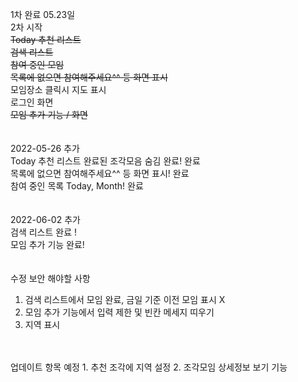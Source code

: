 1차 완료 05.23일
<br>
2차 시작<br>
<strike>Today 추천 리스트</strike><br>
<strike>검색 리스트</strike><br>
<strike>참여 중인 모임</strike><br>
<strike>목록에 없으면 참여해주세요^^ 등 화면 표시</strike><br>
모임장소 클릭시 지도 표시<br>
로그인 화면<br>
<strike>모임 추가 기능 / 화면</strike><br>
<br>
<br>
2022-05-26 추가<br>
Today 추천 리스트 완료된 조각모음 숨김 완료! 완료<br>
목록에 없으면 참여해주세요^^ 등 화면 표시! 완료<br>
참여 중인 목록 Today, Month! 완료<br>
<br>
<br>
2022-06-02 추가<br>
검색 리스트 완료 !<br>
모임 추가 기능 완료!<br>
<br>
<br>
수정 보안 해야할 사항
1. 검색 리스트에서 모임 완료, 금일 기준 이전 모임 표시 X
2. 모임 추가 기능에서 입력 제한 및 빈칸 메세지 띠우기
3. 지역 표시
<br>
<br>
업데이트 항목 예정
1. 추천 조각에 지역 설정
2. 조각모임 상세정보 보기 기능
